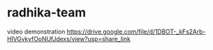 # radhika-team
video demonstration https://drive.google.com/file/d/1DBOT-_kFs2Arb-HlVGvkyfOoNUfJdexs/view?usp=share_link
